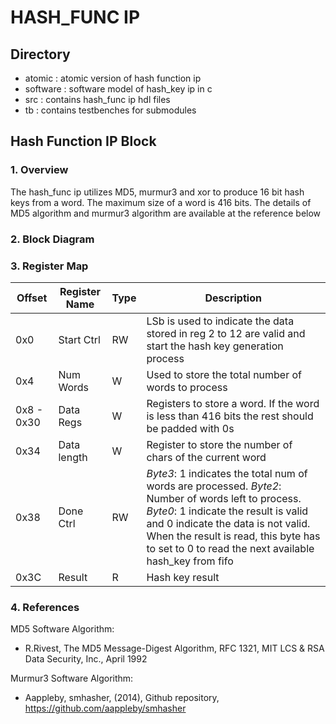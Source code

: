  # HASH_FUNC IP
 
 ## Directory
  * atomic : atomic version of hash function ip
  * software : software model of hash_key ip in c
  * src : contains hash_func ip hdl files
  * tb : contains testbenches for submodules

 ## Hash Function IP Block
 ### 1. Overview
 The hash_func ip utilizes MD5, murmur3 and xor to produce 16 bit hash keys from a word. The maximum size of a word is 416 bits. The details of MD5 algorithm and murmur3 algorithm are available at the reference below
 
 ### 2. Block Diagram


 ### 3. Register Map
 
| Offset | Register Name | Type | Description |
| --- | --- | --- | --- |
| 0x0 | Start Ctrl  | RW | LSb is used to indicate the data stored in reg 2 to 12 are valid and start the hash key generation process |
| 0x4 | Num Words | W | Used to store the total number of words to process |
| 0x8 \- 0x30 | Data Regs | W | Registers to store a word. If the word is less than 416 bits the rest should be padded with 0s |
| 0x34 | Data length | W | Register to store the number of chars of the current word |
| 0x38 | Done Ctrl | RW | *Byte3*: 1 indicates the total num of words are processed. *Byte2*: Number of words left to process. *Byte0*: 1 indicate the result is valid and 0 indicate the data is not valid. When the result is read, this byte has to set to 0 to read the next available hash\_key from fifo |
| 0x3C | Result | R | Hash key result |

 ### 4. References
 MD5 Software Algorithm:
  * R.Rivest, The MD5 Message-Digest Algorithm, RFC 1321, MIT LCS & RSA Data Security, Inc., April 1992

Murmur3 Software Algorithm:
  * Aappleby, smhasher, (2014), Github repository, https://github.com/aappleby/smhasher


